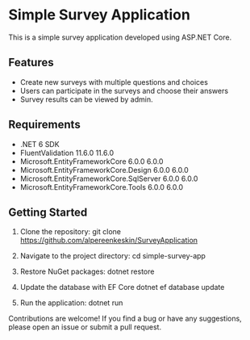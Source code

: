 
# Simple Survey Application

This is a simple survey application developed using ASP.NET Core.

## Features

- Create new surveys with multiple questions and choices
- Users can participate in the surveys and choose their answers
- Survey results can be viewed by admin.

## Requirements

- .NET 6 SDK
- FluentValidation                             11.6.0      11.6.0  
- Microsoft.EntityFrameworkCore                6.0.0       6.0.0   
- Microsoft.EntityFrameworkCore.Design         6.0.0       6.0.0   
- Microsoft.EntityFrameworkCore.SqlServer      6.0.0       6.0.0   
- Microsoft.EntityFrameworkCore.Tools          6.0.0       6.0.0   

## Getting Started

1. Clone the repository:
git clone https://github.com/alpereenkeskin/SurveyApplication

2. Navigate to the project directory:
cd simple-survey-app

3. Restore NuGet packages:
dotnet restore

4. Update the database with EF Core
dotnet ef database update

5. Run the application:
dotnet run

Contributions are welcome! If you find a bug or have any suggestions, please open an issue or submit a pull request.


